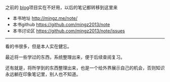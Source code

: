 之前的 [blog](https://github.com/mingz2013/blog)项目实在不好用，以后的笔记都转移到这里来




- 本书地址 http://mingz.me/note/
- 本书github https://github.com/mingz2013/note
- 本书讨论区 https://github.com/mingz2013/note/issues


---


看的书很多，但是本人实在健忘。

最近将一些学过的东西，系统整理出来，便于后续查阅复习。


还有就是，将所学到的东西整理出来，也是一个给外界展示自己的机会，否则知识永远躺在印象笔记里，别人也不知道。

